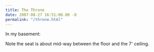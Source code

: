 ```yaml
---
title: The Throne
date: 2007-08-27 16:51:00.00 -8
permalink: "/throne.html"
---
```

In my basement:

Note the seat is about mid-way between the floor and the 7' ceiling.
